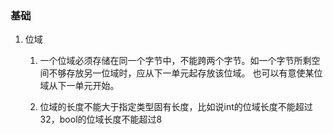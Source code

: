 ﻿### 基础
1. 位域
    1. 一个位域必须存储在同一个字节中，不能跨两个字节。如一个字节所剩空间不够存放另一位域时，应从下一单元起存放该位域。
	也可以有意使某位域从下一单元开始。  

    2. 位域的长度不能大于指定类型固有长度，比如说int的位域长度不能超过32，bool的位域长度不能超过8
